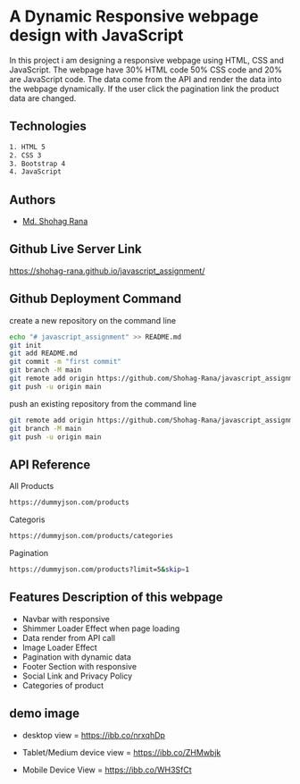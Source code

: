 

# A Dynamic Responsive webpage design with JavaScript

In this project i am designing a responsive webpage using HTML, CSS and JavaScript. The webpage have 30% HTML code 50% CSS code and 20% are JavaScript code. The data come from the API and render the data into the webpage dynamically. If the user click the pagination link the product data are changed.


## Technologies

```bash
1. HTML 5
2. CSS 3
3. Bootstrap 4
4. JavaScript
```



## Authors

- [Md. Shohag Rana](https://github.com/Shohag-Rana)


## Github Live Server Link 

https://shohag-rana.github.io/javascript_assignment/


## Github Deployment Command

create a new repository on the command line

```bash
echo "# javascript_assignment" >> README.md
git init
git add README.md
git commit -m "first commit"
git branch -M main
git remote add origin https://github.com/Shohag-Rana/javascript_assignment.git
git push -u origin main
```
push an existing repository from the command line

```bash
git remote add origin https://github.com/Shohag-Rana/javascript_assignment.git
git branch -M main
git push -u origin main
```

 ## API Reference

All Products 
```bash
https://dummyjson.com/products
```
Categoris
```bash
https://dummyjson.com/products/categories
```
Pagination
```bash
https://dummyjson.com/products?limit=5&skip=1
```

## Features Description of this webpage

- Navbar with responsive
- Shimmer Loader Effect when page loading
- Data render from API call
- Image Loader Effect 
- Pagination with dynamic data
- Footer Section with responsive
- Social Link and Privacy Policy
- Categories of product 



## demo image
- desktop view = https://ibb.co/nrxqhDp

- Tablet/Medium device view = 
   https://ibb.co/ZHMwbjk
- Mobile Device View = https://ibb.co/WH3SfCt

 
